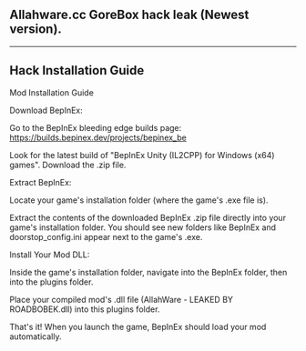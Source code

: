 ## Allahware.cc GoreBox hack leak (Newest version).  

***

## Hack Installation Guide

Mod Installation Guide

Download BepInEx:

Go to the BepInEx bleeding edge builds page: https://builds.bepinex.dev/projects/bepinex_be

Look for the latest build of "BepInEx Unity (IL2CPP) for Windows (x64) games". Download the .zip file.

Extract BepInEx:

Locate your game's installation folder (where the game's .exe file is).

Extract the contents of the downloaded BepInEx .zip file directly into your game's installation folder. You should see new folders like BepInEx and doorstop_config.ini appear next to the game's .exe.

Install Your Mod DLL:

Inside the game's installation folder, navigate into the BepInEx folder, then into the plugins folder.

Place your compiled mod's .dll file (AllahWare - LEAKED BY ROADBOBEK.dll) into this plugins folder.

That's it! When you launch the game, BepInEx should load your mod automatically.

